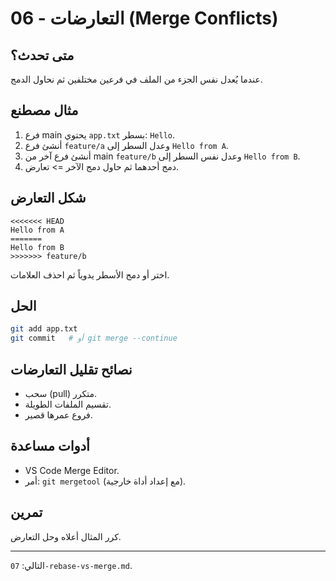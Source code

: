 # 06 - التعارضات (Merge Conflicts)

## متى تحدث؟
عندما يُعدل نفس الجزء من الملف في فرعين مختلفين ثم نحاول الدمج.

## مثال مصطنع
1. فرع main يحتوي `app.txt` بسطر: `Hello`.
2. أنشئ فرع `feature/a` وعدل السطر إلى `Hello from A`.
3. أنشئ فرع آخر من main `feature/b` وعدل نفس السطر إلى `Hello from B`.
4. دمج أحدهما ثم حاول دمج الآخر => تعارض.

## شكل التعارض
```
<<<<<<< HEAD
Hello from A
=======
Hello from B
>>>>>>> feature/b
```

اختر أو دمج الأسطر يدوياً ثم احذف العلامات.

## الحل
```bash
git add app.txt
git commit   # أو git merge --continue
```

## نصائح تقليل التعارضات
- سحب (pull) متكرر.
- تقسيم الملفات الطويلة.
- فروع عمرها قصير.

## أدوات مساعدة
- VS Code Merge Editor.
- أمر: `git mergetool` (مع إعداد أداة خارجية).

## تمرين
كرر المثال أعلاه وحل التعارض.

---
التالي: `07-rebase-vs-merge.md`.
